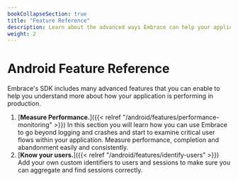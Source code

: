```yaml
---
bookCollapseSection: true
title: "Feature Reference"
description: Learn about the advanced ways Embrace can help your application
weight: 2
---
```


# Android Feature Reference

Embrace's SDK includes many advanced features that you can enable to help you understand more about
how your application is performing in production.

1. [**Measure Performance.**]({{< relref "/android/features/performance-monitoring" >}}) In this section you will learn how you can use Embrace to go beyond logging and crashes and start to examine critical user flows within your application. Measure performance, completion and abandonment easily and consistently.
1. [**Know your users.**]({{< relref "/android/features/identify-users" >}}) Add your own custom identifiers to users and sessions to make sure you can aggregate and find sessions correctly.

